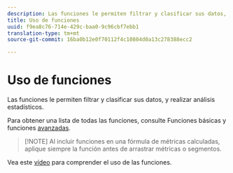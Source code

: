 ```yaml
---
description: Las funciones le permiten filtrar y clasificar sus datos, y realizar análisis estadísticos.
title: Uso de funciones
uuid: f9ea8c76-714e-429c-baa0-9c96cbf7ebb1
translation-type: tm+mt
source-git-commit: 16ba0b12e0f70112f4c10804d0a13c278388ecc2

---
```



# Uso de funciones

Las funciones le permiten filtrar y clasificar sus datos, y realizar análisis estadísticos.

Para obtener una lista de todas las funciones, consulte Funciones [](/help/components/c-calcmetrics/cm-reference/cm-functions.md) básicas y funciones [avanzadas](/help/components/c-calcmetrics/cm-reference/cm-adv-functions.md).

> [!NOTE] Al incluir funciones en una fórmula de métricas calculadas, aplique siempre la función antes de arrastrar métricas o segmentos.

Vea este [vídeo](https://youtu.be/SSyWvomnewI) para comprender el uso de las funciones.
